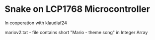 # Snake on LCP1768 Microcontroller

In cooperation with klaudiaf24

mariov2.txt - file contains short "Mario - theme song" in Integer Array
